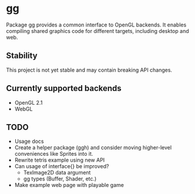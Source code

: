 # gg

Package gg provides a common interface to OpenGL backends.
It enables compiling shared graphics code for different targets, including desktop and web.

## Stability

This project is not yet stable and may contain breaking API changes.

## Currently supported backends

- OpenGL 2.1
- WebGL

## TODO

- Usage docs
- Create a helper package (ggh) and consider moving higher-level conveniences like Sprites into it.
- Rewrite tetris example using new API
- Can usage of interface{} be improved?
  - TexImage2D data argument
  - gg types (Buffer, Shader, etc.)
- Make example web page with playable game
